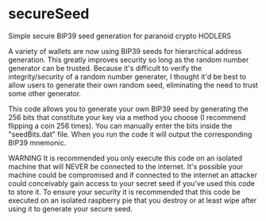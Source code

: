 # secureSeed
Simple secure BIP39 seed generation for paranoid crypto HODLERS

A variety of wallets are now using BIP39 seeds for hierarchical address generation.  This greatly improves security so long as the random number generator can be trusted.  Because it's difficult to verify the integrity/security of a random number generater, I thought it'd be best to allow users to generate their own random seed, eliminating the need to trust some other generator.

This code allows you to generate your own BIP39 seed by generating the 256 bits that constitute your key via a method you choose (I recommend flipping a coin 256 times).  You can manually enter the bits inside the "seedBits.dat" file.  When you run the code it will output the corresponding BIP39 mnemonic.

WARNING
It is recommended you only execute this code on an isolated machine that will NEVER be connected to the internet.  It's possible your machine could be compromised and if connected to the internet an attacker could conceivably gain access to your secret seed if you've used this code to store it.  To ensure your security it is recommended that this code be executed on an isolated raspberry pie that you destroy or at least wipe after using it to generate your secure seed.

